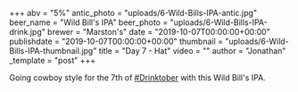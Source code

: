 +++
abv = "5%"
antic_photo = "uploads/6-Wild-Bills-IPA-antic.jpg"
beer_name = "Wild Bill's IPA"
beer_photo = "uploads/6-Wild-Bills-IPA-drink.jpg"
brewer = "Marston's"
date = "2019-10-07T00:00:00+00:00"
publishdate = "2019-10-07T00:00:00+00:00"
thumbnail = "uploads/6-Wild-Bills-IPA-thumbnail.jpg"
title = "Day 7 - Hat"
video = ""
author = "Jonathan"
_template = "post"
+++

Going cowboy style for the 7th of [#Drinktober](https://www.facebook.com/hashtag/drinktober?source=feed_text&epa=HASHTAG) with this Wild Bill's IPA. 
